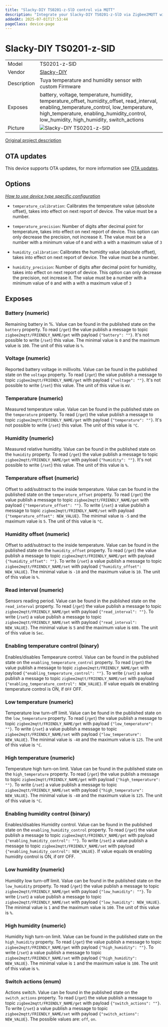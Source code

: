 ```yaml
---
title: "Slacky-DIY TS0201-z-SlD control via MQTT"
description: "Integrate your Slacky-DIY TS0201-z-SlD via Zigbee2MQTT with whatever smart home infrastructure you are using without the vendor's bridge or gateway."
addedAt: 2025-07-01T17:53:44
pageClass: device-page
---
```


<!-- !!!! -->
<!-- ATTENTION: This file is auto-generated through docgen! -->
<!-- You can only edit the "Notes"-Section between the two comment lines "Notes BEGIN" and "Notes END". -->
<!-- Do not use h1 or h2 heading within "## Notes"-Section. -->
<!-- !!!! -->

# Slacky-DIY TS0201-z-SlD

|     |     |
|-----|-----|
| Model | TS0201-z-SlD  |
| Vendor  | [Slacky-DIY](/supported-devices/#v=Slacky-DIY)  |
| Description | Tuya temperature and humidity sensor with custom Firmware |
| Exposes | battery, voltage, temperature, humidity, temperature_offset, humidity_offset, read_interval, enabling_temperature_control, low_temperature, high_temperature, enabling_humidity_control, low_humidity, high_humidity, switch_actions |
| Picture | ![Slacky-DIY TS0201-z-SlD](https://www.zigbee2mqtt.io/images/devices/TS0201-z-SlD.png) |


<!-- Notes BEGIN: You can edit here. Add "## Notes" headline if not already present. -->
[Original project description](https://github.com/slacky1965/ts0201_tz3000_zed)
<!-- Notes END: Do not edit below this line -->


## OTA updates
This device supports OTA updates, for more information see [OTA updates](../guide/usage/ota_updates.md).


## Options
*[How to use device type specific configuration](../guide/configuration/devices-groups.md#specific-device-options)*

* `temperature_calibration`: Calibrates the temperature value (absolute offset), takes into effect on next report of device. The value must be a number.

* `temperature_precision`: Number of digits after decimal point for temperature, takes into effect on next report of device. This option can only decrease the precision, not increase it. The value must be a number with a minimum value of `0` and with a with a maximum value of `3`

* `humidity_calibration`: Calibrates the humidity value (absolute offset), takes into effect on next report of device. The value must be a number.

* `humidity_precision`: Number of digits after decimal point for humidity, takes into effect on next report of device. This option can only decrease the precision, not increase it. The value must be a number with a minimum value of `0` and with a with a maximum value of `3`


## Exposes

### Battery (numeric)
Remaining battery in %.
Value can be found in the published state on the `battery` property.
To read (`/get`) the value publish a message to topic `zigbee2mqtt/FRIENDLY_NAME/get` with payload `{"battery": ""}`.
It's not possible to write (`/set`) this value.
The minimal value is `0` and the maximum value is `100`.
The unit of this value is `%`.

### Voltage (numeric)
Reported battery voltage in millivolts.
Value can be found in the published state on the `voltage` property.
To read (`/get`) the value publish a message to topic `zigbee2mqtt/FRIENDLY_NAME/get` with payload `{"voltage": ""}`.
It's not possible to write (`/set`) this value.
The unit of this value is `mV`.

### Temperature (numeric)
Measured temperature value.
Value can be found in the published state on the `temperature` property.
To read (`/get`) the value publish a message to topic `zigbee2mqtt/FRIENDLY_NAME/get` with payload `{"temperature": ""}`.
It's not possible to write (`/set`) this value.
The unit of this value is `°C`.

### Humidity (numeric)
Measured relative humidity.
Value can be found in the published state on the `humidity` property.
To read (`/get`) the value publish a message to topic `zigbee2mqtt/FRIENDLY_NAME/get` with payload `{"humidity": ""}`.
It's not possible to write (`/set`) this value.
The unit of this value is `%`.

### Temperature offset (numeric)
Offset to add/subtract to the inside temperature.
Value can be found in the published state on the `temperature_offset` property.
To read (`/get`) the value publish a message to topic `zigbee2mqtt/FRIENDLY_NAME/get` with payload `{"temperature_offset": ""}`.
To write (`/set`) a value publish a message to topic `zigbee2mqtt/FRIENDLY_NAME/set` with payload `{"temperature_offset": NEW_VALUE}`.
The minimal value is `-5` and the maximum value is `5`.
The unit of this value is `°C`.

### Humidity offset (numeric)
Offset to add/subtract to the inside temperature.
Value can be found in the published state on the `humidity_offset` property.
To read (`/get`) the value publish a message to topic `zigbee2mqtt/FRIENDLY_NAME/get` with payload `{"humidity_offset": ""}`.
To write (`/set`) a value publish a message to topic `zigbee2mqtt/FRIENDLY_NAME/set` with payload `{"humidity_offset": NEW_VALUE}`.
The minimal value is `-10` and the maximum value is `10`.
The unit of this value is `%`.

### Read interval (numeric)
Sensors reading period.
Value can be found in the published state on the `read_interval` property.
To read (`/get`) the value publish a message to topic `zigbee2mqtt/FRIENDLY_NAME/get` with payload `{"read_interval": ""}`.
To write (`/set`) a value publish a message to topic `zigbee2mqtt/FRIENDLY_NAME/set` with payload `{"read_interval": NEW_VALUE}`.
The minimal value is `5` and the maximum value is `600`.
The unit of this value is `Sec`.

### Enabling temperature control (binary)
Enables/disables Tempearure control.
Value can be found in the published state on the `enabling_temperature_control` property.
To read (`/get`) the value publish a message to topic `zigbee2mqtt/FRIENDLY_NAME/get` with payload `{"enabling_temperature_control": ""}`.
To write (`/set`) a value publish a message to topic `zigbee2mqtt/FRIENDLY_NAME/set` with payload `{"enabling_temperature_control": NEW_VALUE}`.
If value equals `ON` enabling temperature control is ON, if `OFF` OFF.

### Low temperature (numeric)
Temperature low turn-off limit.
Value can be found in the published state on the `low_temperature` property.
To read (`/get`) the value publish a message to topic `zigbee2mqtt/FRIENDLY_NAME/get` with payload `{"low_temperature": ""}`.
To write (`/set`) a value publish a message to topic `zigbee2mqtt/FRIENDLY_NAME/set` with payload `{"low_temperature": NEW_VALUE}`.
The minimal value is `-40` and the maximum value is `125`.
The unit of this value is `°C`.

### High temperature (numeric)
Temperature high turn-on limit.
Value can be found in the published state on the `high_temperature` property.
To read (`/get`) the value publish a message to topic `zigbee2mqtt/FRIENDLY_NAME/get` with payload `{"high_temperature": ""}`.
To write (`/set`) a value publish a message to topic `zigbee2mqtt/FRIENDLY_NAME/set` with payload `{"high_temperature": NEW_VALUE}`.
The minimal value is `-40` and the maximum value is `125`.
The unit of this value is `°C`.

### Enabling humidity control (binary)
Enables/disables Humidity control.
Value can be found in the published state on the `enabling_humidity_control` property.
To read (`/get`) the value publish a message to topic `zigbee2mqtt/FRIENDLY_NAME/get` with payload `{"enabling_humidity_control": ""}`.
To write (`/set`) a value publish a message to topic `zigbee2mqtt/FRIENDLY_NAME/set` with payload `{"enabling_humidity_control": NEW_VALUE}`.
If value equals `ON` enabling humidity control is ON, if `OFF` OFF.

### Low humidity (numeric)
Humidity low turn-off limit.
Value can be found in the published state on the `low_humidity` property.
To read (`/get`) the value publish a message to topic `zigbee2mqtt/FRIENDLY_NAME/get` with payload `{"low_humidity": ""}`.
To write (`/set`) a value publish a message to topic `zigbee2mqtt/FRIENDLY_NAME/set` with payload `{"low_humidity": NEW_VALUE}`.
The minimal value is `1` and the maximum value is `100`.
The unit of this value is `%`.

### High humidity (numeric)
Humidity high turn-on limit.
Value can be found in the published state on the `high_humidity` property.
To read (`/get`) the value publish a message to topic `zigbee2mqtt/FRIENDLY_NAME/get` with payload `{"high_humidity": ""}`.
To write (`/set`) a value publish a message to topic `zigbee2mqtt/FRIENDLY_NAME/set` with payload `{"high_humidity": NEW_VALUE}`.
The minimal value is `1` and the maximum value is `100`.
The unit of this value is `%`.

### Switch actions (enum)
Actions switch.
Value can be found in the published state on the `switch_actions` property.
To read (`/get`) the value publish a message to topic `zigbee2mqtt/FRIENDLY_NAME/get` with payload `{"switch_actions": ""}`.
To write (`/set`) a value publish a message to topic `zigbee2mqtt/FRIENDLY_NAME/set` with payload `{"switch_actions": NEW_VALUE}`.
The possible values are: `off`, `on`.

